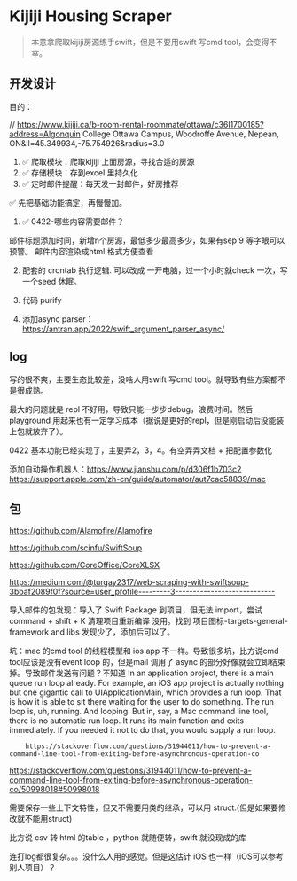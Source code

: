 #  Kijiji Housing Scraper

> 本意拿爬取kijiji房源练手swift，但是不要用swift 写cmd tool，会变得不幸。

## 开发设计

目的：

// https://www.kijiji.ca/b-room-rental-roommate/ottawa/c36l1700185?address=Algonquin College Ottawa Campus, Woodroffe Avenue, Nepean, ON&ll=45.349934,-75.754926&radius=3.0

1. ✅ 爬取模块：爬取kijiji 上面房源，寻找合适的房源
2. ✅ 存储模块：存到excel 里持久化
3. ✅ 定时邮件提醒：每天发一封邮件，好房推荐

✅ 先把基础功能搞定，再慢慢加。


1. ✅ 0422-哪些内容需要邮件？

邮件标题添加时间，新增n个房源，最低多少最高多少，如果有sep 9 等字眼可以预警。
邮件内容渲染成html 格式方便查看

2. 配套的 crontab 执行逻辑. 可以改成 一开电脑，过一个小时就check 一次，写一个seed 休眠。

3. 代码 purify

4. 添加async parser：https://antran.app/2022/swift_argument_parser_async/

## log

写的很不爽，主要生态比较差，没啥人用swift 写cmd tool。就导致有些方案都不是很成熟。

最大的问题就是 repl 不好用，导致只能一步步debug，浪费时间。然后playground 用起来也有一定学习成本（据说是更好的repl，但是刚启动后没能装上包就放弃了）。

0422 基本功能已经实现了，主要弄2，3，4。有空弄弄文档 + 把配置参数化

添加自动操作机器人：https://www.jianshu.com/p/d306f1b703c2 https://support.apple.com/zh-cn/guide/automator/aut7cac58839/mac


## 包

https://github.com/Alamofire/Alamofire

https://github.com/scinfu/SwiftSoup

https://github.com/CoreOffice/CoreXLSX

https://medium.com/@turgay2317/web-scraping-with-swiftsoup-3bbaf2089f0f?source=user_profile---------3----------------------------



导入邮件的包发现：导入了 Swift Package 到项目，但无法 import，尝试 command + shift + K 清理项目重新编译 没用。找到 项目图标-targets-general- framework and libs 发现少了，添加后可以了。

坑：mac 的cmd tool 的线程模型和 ios app 不一样。导致很多坑，比方说cmd tool应该是没有event loop 的，但是mail 调用了 async 的部分好像就会立即结束掉。导致邮件发送有问题？不知道
In an application project, there is a main queue run loop already. For example, an iOS app project is actually nothing but one gigantic call to UIApplicationMain, which provides a run loop.
That is how it is able to sit there waiting for the user to do something. The run loop is, uh, running. And looping.
But in, say, a Mac command line tool, there is no automatic run loop. It runs its main function and exits immediately. If you needed it not to do that, you would supply a run loop.

        https://stackoverflow.com/questions/31944011/how-to-prevent-a-command-line-tool-from-exiting-before-asynchronous-operation-co

https://stackoverflow.com/questions/31944011/how-to-prevent-a-command-line-tool-from-exiting-before-asynchronous-operation-co/50998018#50998018

需要保存一些上下文特性，但又不需要用类的继承，可以用 struct.(但是如果要修改就不能用struct)

比方说 csv 转 html 的table ，python 就随便转，swift 就没现成的库

连打log都很复杂。。。没什么人用的感觉。但是这估计 iOS 也一样（iOS可以参考别人项目）？
